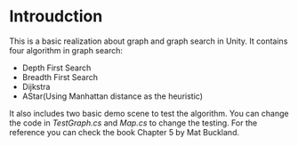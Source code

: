 # Introudction

This is a basic realization about graph and graph search in Unity.
It contains four algorithm in graph search:
- Depth First Search
- Breadth First Search
- Dijkstra
- AStar(Using Manhattan distance as the heuristic)

It also includes two basic demo scene to test the algorithm. You can change the code in *TestGraph.cs* and *Map.cs* to change the testing.
For the reference you can check the book <Programming Game AI by Example> Chapter 5 by Mat Buckland.
